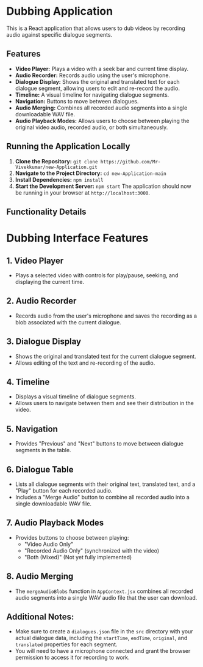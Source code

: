 # Dubbing Application

This is a React application that allows users to dub videos by recording audio against specific dialogue segments. 

## Features

* **Video Player:** Plays a video with a seek bar and current time display.
* **Audio Recorder:** Records audio using the user's microphone.
* **Dialogue Display:** Shows the original and translated text for each dialogue segment, allowing users to edit and re-record the audio.
* **Timeline:** A visual timeline for navigating dialogue segments. 
* **Navigation:** Buttons to move between dialogues.
* **Audio Merging:**  Combines all recorded audio segments into a single downloadable WAV file.
* **Audio Playback Modes:** Allows users to choose between playing the original video audio, recorded audio, or both simultaneously.

## Running the Application Locally

1. **Clone the Repository:** `git clone https://github.com/Mr-Vivekkumar/new-Application.git`
2. **Navigate to the Project Directory:** `cd new-Application-main`
3. **Install Dependencies:** `npm install`
4. **Start the Development Server:** `npm start` The application should now be running in your browser at `http://localhost:3000`.

## Functionality Details

# Dubbing Interface Features

## 1. Video Player
- Plays a selected video with controls for play/pause, seeking, and displaying the current time.

## 2. Audio Recorder
- Records audio from the user's microphone and saves the recording as a blob associated with the current dialogue.

## 3. Dialogue Display
- Shows the original and translated text for the current dialogue segment.
- Allows editing of the text and re-recording of the audio.

## 4. Timeline
- Displays a visual timeline of dialogue segments.
- Allows users to navigate between them and see their distribution in the video.

## 5. Navigation
- Provides "Previous" and "Next" buttons to move between dialogue segments in the table.

## 6. Dialogue Table
- Lists all dialogue segments with their original text, translated text, and a "Play" button for each recorded audio.
- Includes a "Merge Audio" button to combine all recorded audio into a single downloadable WAV file.

## 7. Audio Playback Modes
- Provides buttons to choose between playing:
  - "Video Audio Only"
  - "Recorded Audio Only" (synchronized with the video)
  - "Both (Mixed)" (Not yet fully implemented)

## 8. Audio Merging
- The `mergeAudioBlobs` function in `AppContext.jsx` combines all recorded audio segments into a single WAV audio file that the user can download.

## Additional Notes:

* Make sure to create a `dialogues.json` file in the `src` directory with your actual dialogue data, including the `startTime`, `endTime`, `original`, and `translated` properties for each segment.
* You will need to have a microphone connected and grant the browser permission to access it for recording to work.
